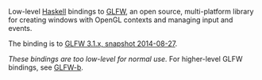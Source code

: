Low-level [Haskell][1] bindings to [GLFW][2], an open source, multi-platform
library for creating windows with OpenGL contexts and managing input and
events.

The binding is to [GLFW 3.1.x, snapshot 2014-08-27][3].

*These bindings are too low-level for normal use.* For higher-level GLFW
bindings, see [GLFW-b][4].

[1]: http://www.haskell.org/
[2]: http://www.glfw.org/
[3]: https://github.com/glfw/glfw
[4]: http://www.glfw.org/changelog.html
[4]: https://github.com/bsl/GLFW-b
